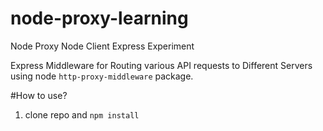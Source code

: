 # node-proxy-learning
Node Proxy Node Client Express Experiment

Express Middleware for Routing various API requests to Different Servers using node `http-proxy-middleware` package.


#How to use?
1. clone repo and `npm install`